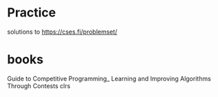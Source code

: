 # Practice
solutions to https://cses.fi/problemset/
# books
Guide to Competitive Programming_ Learning and Improving Algorithms Through Contests 
clrs
